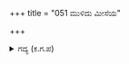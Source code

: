 +++
title = "051 ಮುಳಿದು ಮೀಸೆಯ"

+++

<details><summary>ಗದ್ಯ (ಕ.ಗ.ಪ) </summary>

51. ಕೋಪಿಸಿ, ಮೀಸೆಯನ್ನು ಹುರಿಮಾಡಿ, ಹುಬ್ಬುಗಳನ್ನು ಗಂಟಿಕ್ಕಿ, ಧಗಧಗಿಸುವ ಉರಿಯ ತಿರುಳು ಕಣ್ಣುಗಳೊಳಗೆ ಹರಡಿರಲು, ಆರ್ಭಟಿಸಿ, ಕೂದಲು ನಿಮಿರಿ ನಿಲ್ಲಲು,  ಹಲ್ಲು ಕಡಿಯುತ್ತಾ , ಕಾಂತಿಯುಕ್ತವಾದ ಮುಖದ ಮೇಲೆ ಇಳಿಯುತ್ತಿರುವ ಬೆವರನ್ನು ಬೆರಳ ಕೊನೆಯಿಂದ ಒರೆಸಿ ಪರಶುರಾಮನು ಕೊಟ್ಟ ಬಾಣಕ್ಕೆ ಕರ್ಣನು ತನ್ನ ಕೈಗಳನ್ನು ನೀಡಿದನು.
</details>
